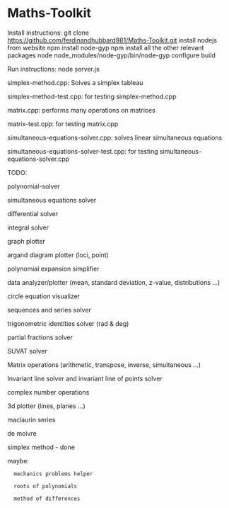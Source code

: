 # Maths-Toolkit
 
 
 Install instructions:
 git clone https://github.com/ferdinandhubbard981/Maths-Toolkit.git
 install nodejs from website
 npm install node-gyp
 npm install all the other relevant packages
 node node_modules/node-gyp/bin/node-gyp configure build
 
 Run instructions:
 node server.js
 
 
 
 
 
 simplex-method.cpp:
 Solves a simplex tableau
 
 simplex-method-test.cpp:
 for testing simplex-method.cpp
 
 
 matrix.cpp:
 performs many operations on matrices
 
 matrix-test.cpp:
 for testing matrix.cpp
 
 
 simultaneous-equations-solver.cpp: 
 solves linear simultaneous equations
 
 simultaneous-equations-solver-test.cpp: 
 for testing simultaneous-equations-solver.cpp





TODO:





polynomial-solver

simultaneous equations solver

differential solver

integral solver

graph plotter

argand diagram plotter (loci, point)  

polynomial expansion simplifier

data analyzer/plotter (mean, standard deviation, z-value, distributions ...)

circle equation visualizer

sequences and series solver

trigonometric identities solver (rad & deg)

partial fractions solver

SUVAT solver

Matrix operations (arithmetic, transpose, inverse, simultaneous ...)

Invariant line solver and invariant line of points solver

complex number operations

3d plotter (lines, planes ...)

maclaurin series

de moivre

simplex method - done



maybe:
  
      mechanics problems helper
  
      roots of polynomials
  
      method of differences
